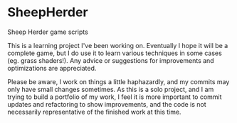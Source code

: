# SheepHerder
Sheep Herder game scripts

This is a learning project I've been working on. Eventually I hope it will be a complete game, but I do use it to learn various techniques in some cases (eg. grass shaders!).
Any advice or suggestions for improvements and optimizations are appreciated. 

Please be aware, I work on things a little haphazardly, and my commits may only have small changes sometimes. As this is a solo project, and I am trying to build a portfolio of my work, I feel it is more important to commit updates and refactoring to show improvements, and the code is not necessarily representative of the finished work at this time.
